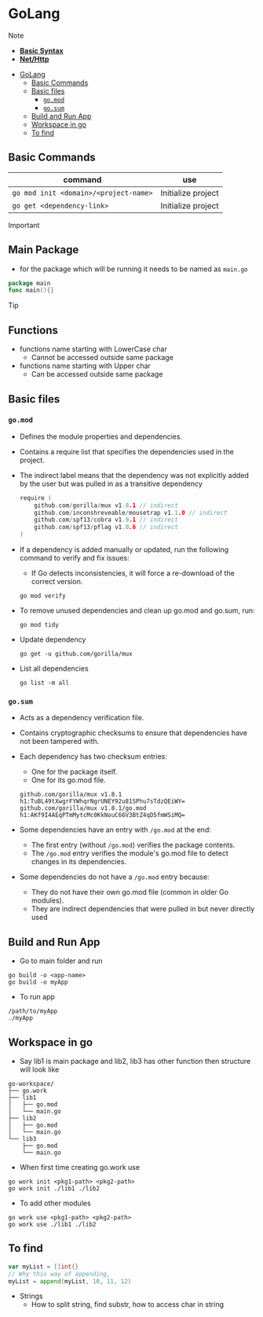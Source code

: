 # GoLang

> [!NOTE]
> - [<u>**Basic Syntax**</u>](./basic_syntax.md) 
> - [<u>**Net/Http**</u>](./net_http.md) 

- [GoLang](#golang)
  - [Basic Commands](#basic-commands)
  - [Basic files](#basic-files)
    - [`go.mod`](#gomod)
    - [`go.sum`](#gosum)
  - [Build and Run App](#build-and-run-app)
  - [Workspace in go](#workspace-in-go)
  - [To find](#to-find)


## Basic Commands

| command | use | 
|-|-|
| `go mod init <domain>/<project-name>` | Initialize project  | 
| `go get <dependency-link>` | Initialize project  |

> [!IMPORTANT] 
> ## Main Package
> - for the package which will be running it needs to be named as `main.go`
> ```go
> package main
> func main(){}
> ```

> [!TIP] 
> ## Functions
> - functions name starting with LowerCase char
>   - Cannot be accessed outside same package 
> - functions name starting with Upper char
>   - Can be accessed outside same package 

## Basic files 
### `go.mod`
- Defines the module properties and dependencies.
- Contains a require list that specifies the dependencies used in the project.
- The indirect label means that the dependency was not explicitly added by the user but was pulled in as a transitive dependency
    
    ```go
    require (
        github.com/gorilla/mux v1.8.1 // indirect
        github.com/inconshreveable/mousetrap v1.1.0 // indirect
        github.com/spf13/cobra v1.9.1 // indirect
        github.com/spf13/pflag v1.0.6 // indirect
    )
    ```

- If a dependency is added manually or updated, run the following command to verify and fix issues:
    - If Go detects inconsistencies, it will force a re-download of the correct version.

    ```
    go mod verify
    ```

- To remove unused dependencies and clean up go.mod and go.sum, run:

    ```
    go mod tidy
    ```

- Update dependency

    ```
    go get -u github.com/gorilla/mux
    ```

- List all dependencies

    ```
    go list -m all
    ```

### `go.sum`
- Acts as a dependency verification file.
- Contains cryptographic checksums to ensure that dependencies have not been tampered with.
- Each dependency has two checksum entries:
    - One for the package itself.
    - One for its go.mod file.

    ```
    github.com/gorilla/mux v1.8.1 h1:TuBL49tXwgrFYWhqrNgrUNEY92u81SPhu7sTdzQEiWY=
    github.com/gorilla/mux v1.8.1/go.mod h1:AKf9I4AEqPTmMytcMc0KkNouC66V3BtZ4qD5fmWSiMQ=
    ```

- Some dependencies have an entry with `/go.mod` at the end:
    - The first entry (without `/go.mod`) verifies the package contents.
    - The `/go.mod` entry verifies the module's go.mod file to detect changes in its dependencies.

- Some dependencies do not have a `/go.mod` entry because:
    - They do not have their own go.mod file (common in older Go modules).
    - They are indirect dependencies that were pulled in but never directly used


## Build and Run App
- Go to main folder and run

```
go build -o <app-name>
go build -o myApp
```

- To run app

```
/path/to/myApp
./myApp
```

## Workspace in go
- Say lib1 is main package and lib2, lib3 has other function then structure will look like 

```
go-workspace/
├── go.work
├── lib1
│   ├── go.mod
│   └── main.go
├── lib2
│   ├── go.mod
│   └── main.go
└── lib3
    ├── go.mod
    └── main.go
```

- When first time creating go.work use

```
go work init <pkg1-path> <pkg2-path>
go work init ./lib1 ./lib2
```

- To add other modules

```
go work use <pkg1-path> <pkg2-path>
go work use ./lib1 ./lib2
```

## To find

```go
var myList = []int{}
// Why this way of appending, 
myList = append(myList, 10, 11, 12)
```

- Strings
  - How to split string, find substr, how to access char in string

